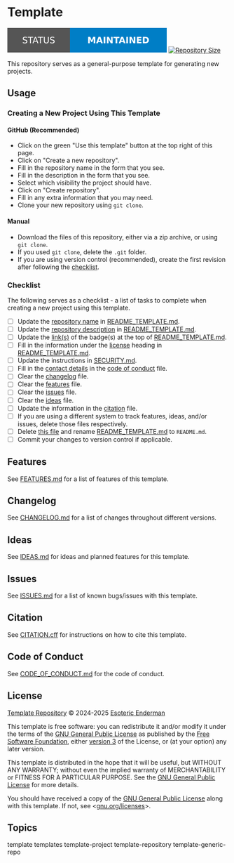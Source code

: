 # Template

[![Project Status: Maintained][status-badge]][root] [![Repository Size][repository-size-badge]][root]

This repository serves as a general-purpose template for generating new projects.

## Usage

### Creating a New Project Using This Template

#### GitHub (Recommended)

- Click on the green "Use this template" button at the top right of this page.
- Click on "Create a new repository".
- Fill in the repository name in the form that you see.
- Fill in the description in the form that you see.
- Select which visibility the project should have.
- Click on "Create repository".
- Fill in any extra information that you may need.
- Clone your new repository using `git clone`.

#### Manual

- Download the files of this repository, either via a zip archive, or using `git clone`.
- If you used `git clone`, delete the `.git` folder.
- If you are using version control (recommended), create the first revision after following the [checklist](#checklist).

### Checklist

The following serves as a checklist - a list of tasks to complete when creating a new project using this template.

- [ ] Update the [repository name](README_TEMPLATE.md#project-name) in [README_TEMPLATE.md](README_TEMPLATE.md).
- [ ] Update the [repository description](README_TEMPLATE.md#project-name) in [README_TEMPLATE.md](README_TEMPLATE.md).
- [ ] Update the [link(s)](README_TEMPLATE.md#license) of the badge(s) at the top of [README_TEMPLATE.md](README_TEMPLATE.md).
- [ ] Fill in the information under the [license](README_TEMPLATE.md#license) heading in [README_TEMPLATE.md](README_TEMPLATE.md).
- [ ] Update the instructions in [SECURITY.md](SECURITY.md).
- [ ] Fill in the [contact details](CODE_OF_CONDUCT.md#enforcement) in the [code of conduct](CODE_OF_CONDUCT.md) file.
- [ ] Clear the [changelog](CHANGELOG.md) file.
- [ ] Clear the [features](FEATURES.md) file.
- [ ] Clear the [issues](ISSUES.md) file.
- [ ] Clear the [ideas](IDEAS.md) file.
- [ ] Update the information in the [citation](CITATION.cff) file.
- [ ] If you are using a different system to track features, ideas, and/or issues, delete those files respectively.
- [ ] Delete [this file](./README.md) and rename [README_TEMPLATE.md](README_TEMPLATE.md) to `README.md`.
- [ ] Commit your changes to version control if applicable.

## Features

See [FEATURES.md][features] for a list of features of this template.

## Changelog

See [CHANGELOG.md][changelog] for a list of changes throughout different versions.

## Ideas

See [IDEAS.md][ideas] for ideas and planned features for this template.

## Issues

See [ISSUES.md][issues] for a list of known bugs/issues with this template.

## Citation

See [CITATION.cff][citation] for instructions on how to cite this template.

## Code of Conduct

See [CODE_OF_CONDUCT.md][conduct] for the code of conduct.

## License

[Template Repository][root] &copy; 2024-2025 [Esoteric Enderman][website]

This template is free software: you can redistribute it and/or modify it under the terms of the [GNU General Public License][license] as published by the [Free Software Foundation][free-software-foundation], either [version 3][license] of the License, or (at your option) any later version.

This template is distributed in the hope that it will be useful, but WITHOUT ANY WARRANTY; without even the implied warranty of MERCHANTABILITY or FITNESS FOR A PARTICULAR PURPOSE. See the [GNU General Public License][license] for more details.

You should have received a copy of the [GNU General Public License][license] along with this template. If not, see <[gnu.org/licenses][licenses]>.

## Topics

template templates template-project template-repository template-generic-repo

<!-- Link aliases -->

[root]: ./

<!-- Badges -->

[status-badge]: ../assets/images/badges/status/maintained.svg
[repository-size-badge]: https://img.shields.io/github/repo-size/esoterictemplates/template?style=for-the-badge&logo=git&label=Repository%20size

<!-- Files -->

[license]: LICENSE

[features]: FEATURES.md
[changelog]: CHANGELOG.md
[ideas]: IDEAS.md
[issues]: ISSUES.md

[citation]: CITATION.cff

[conduct]: CODE_OF_CONDUCT.md

<!-- Links -->

[website]: https://enderman.dev

[free-software-foundation]: https://www.fsf.org/
[licenses]: https://www.gnu.org/licenses/